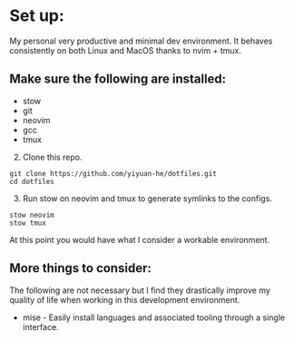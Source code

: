 # Set up:
My personal very productive and minimal dev environment. It behaves consistently on both Linux and MacOS thanks to nvim + tmux.

## Make sure the following are installed:
- stow
- git
- neovim
- gcc
- tmux

2. Clone this repo.
```
git clone https://github.com/yiyuan-he/dotfiles.git
cd dotfiles
```

3. Run stow on neovim and tmux to generate symlinks to the configs.
```
stow neovim
stow tmux
```

At this point you would have what I consider a workable environment.

## More things to consider:
The following are not necessary but I find they drastically improve my quality of
life when working in this development environment.

- mise - Easily install languages and associated tooling through a single interface.

